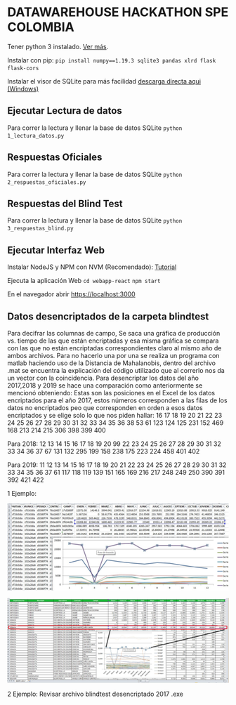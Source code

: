 # DATAWAREHOUSE HACKATHON SPE COLOMBIA
Tener python 3 instalado. [Ver más](https://www.python.org/downloads/).

Instalar con pip: 
`pip install numpy==1.19.3 sqlite3 pandas xlrd flask flask-cors`

Instalar el visor de SQLite para más facilidad [descarga directa aqui (Windows)](https://download.sqlitebrowser.org/DB.Browser.for.SQLite-3.12.0-win64.msi)

## Ejecutar Lectura de datos
Para correr la lectura y llenar la base de datos SQLite
`python 1_lectura_datos.py`

## Respuestas Oficiales
Para correr la lectura y llenar la base de datos SQLite
`python 2_respuestas_oficiales.py`

## Respuestas del Blind Test
Para correr la lectura y llenar la base de datos SQLite
`python 3_respuestas_blind.py`

## Ejecutar Interfaz Web
Instalar NodeJS y NPM con NVM (Recomendado): [Tutorial](https://tecadmin.net/install-nodejs-with-nvm/)

Ejecuta la aplicación Web
`cd webapp-react`
`npm start`

En el navegador abrir [https://localhost:3000](https://localhost:3000)


## Datos desencriptados de la carpeta blindtest
Para decifrar las columnas de campo, 
Se saca una gráfica de producción vs. tiempo de las que están encriptadas y esa misma gráfica se compara con las que no están encriptadas correspondientes claro al mismo año de ambos archivos. Para no hacerlo una por una se realiza un programa con matlab haciendo uso de la Distancia de Mahalanobis, dentro del archivo .mat se encuentra la explicación del código utilizado que al correrlo nos da un vector con la coincidencia.
Para desencriptar los datos del año 2017,2018 y 2019 se hace una comparación como anteriormente se mencionó obteniendo:
Estas son las posiciones en el Excel de los datos encriptados para el año 2017, estos números corresponden a las filas de los datos no encriptados peo que corresponden en orden a esos datos encriptados y se elige solo lo que nos piden hallar: 16    17    18    19    20    21    22    23    24    25    26    27    28    29    30    31    32    33    34    35    36    38    53    61   123   124   125   231   152   469   168   213   214   215   306   398   399   400

Para 2018: 12    13    14    15    16    17    18    19    20    99    22    23    24    25    26    27    28   29    30    31    32    33    34    36    37    67   131   132   295   199   158   238   175   223    224   458   401   402

Para 2019:   11    12    13    14    15    16    17    18    19    20    21    22    23    24    25    26    27   28    29    30    31    32    33    34    35    36    37    61   117   118   119   139   151   165    169   216   217   248   249   250   390   391   392   421   422

1 Ejemplo:

![alt text](https://github.com/Kseg97/spe_oilngas_previo/blob/main/images/2.jpeg?raw=true "Gráfica Producción vs. meses de blindtest 2017")

![alt text](https://github.com/Kseg97/spe_oilngas_previo/blob/main/images/1.jpeg?raw=true "Gráfica Producción vs. meses de 2017 datos reales")

2 Ejemplo: Revisar archivo blindtest desencriptado 2017 .exe


